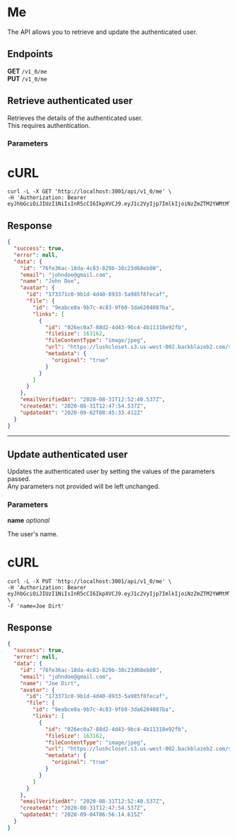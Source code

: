 <!-- panels:start -->

<!-- div:title-panel -->

# Me

<!-- div:left-panel -->

The API allows you to retrieve and update the authenticated user.

<!-- div:right-panel -->

## Endpoints

**GET** `/v1_0/me` \
**PUT** `/v1_0/me`

<!-- panels:end -->

<!-- panels:start -->

<!-- div:title-panel -->

## Retrieve authenticated user

<!-- div:left-panel -->

Retrieves the details of the authenticated user. \
This requires authentication.

### Parameters

<!-- div:right-panel -->

<!-- tabs:start -->

# **cURL**

```shell
curl -L -X GET 'http://localhost:3001/api/v1_0/me' \
-H 'Authorization: Bearer eyJhbGciOiJIUzI1NiIsInR5cCI6IkpXVCJ9.eyJ1c2VyIjp7ImlkIjoiNzZmZTM2YWMtMThkYS00YzgzLTgyOWItMzhjMjNkNjhlYjgwIiwiZW1haWwiOiJqb2huZG9lQGdtYWlsLmNvbSJ9LCJpYXQiOjE1OTkxOTkzMjUsImV4cCI6MTU5OTI4NTcyNX0.3aunA2J0ZqXrCuC_4GA578ZORbSfQigXxMfwrJXzgT8'
```

<!-- tabs:end -->

## Response

```json
{
  "success": true,
  "error": null,
  "data": {
    "id": "76fe36ac-18da-4c83-829b-38c23d68eb80",
    "email": "johndoe@gmail.com",
    "name": "John Doe",
    "avatar": {
      "id": "173371c0-9b1d-4d40-8933-5a985f8fecaf",
      "file": {
        "id": "9eabce8a-9b7c-4c83-9f60-3da6204087ba",
        "links": [
          {
            "id": "026ec0a7-88d2-4d43-9bc4-4b11318e92fb",
            "fileSize": 163162,
            "fileContentType": "image/jpeg",
            "url": "https://lushcloset.s3.us-west-002.backblazeb2.com/static/uploads/user-avatar_9eabce8a-9b7c-4c83-9f60-3da6204087ba_76fe36ac-18da-4c83-829b-38c23d68eb80_b43370aa-368b-4416-b41a-bdf49cb5f0c8.jpg",
            "metadata": {
              "original": "true"
            }
          }
        ]
      }
    },
    "emailVerifiedAt": "2020-08-31T12:52:40.537Z",
    "createdAt": "2020-08-31T12:47:54.537Z",
    "updatedAt": "2020-09-02T08:45:33.412Z"
  }
}
```

<!-- panels:end -->

---

<!-- panels:start -->

<!-- div:title-panel -->

## Update authenticated user

<!-- div:left-panel -->

Updates the authenticated user by setting the values of the parameters passed. \
Any parameters not provided will be left unchanged.

### Parameters

**name** _optional_

The user's name.

<!-- div:right-panel -->

<!-- tabs:start -->

# **cURL**

```shell
curl -L -X PUT 'http://localhost:3001/api/v1_0/me' \
-H 'Authorization: Bearer eyJhbGciOiJIUzI1NiIsInR5cCI6IkpXVCJ9.eyJ1c2VyIjp7ImlkIjoiNzZmZTM2YWMtMThkYS00YzgzLTgyOWItMzhjMjNkNjhlYjgwIiwiZW1haWwiOiJqb2huZG9lQGdtYWlsLmNvbSJ9LCJpYXQiOjE1OTkxOTkzMjUsImV4cCI6MTU5OTI4NTcyNX0.3aunA2J0ZqXrCuC_4GA578ZORbSfQigXxMfwrJXzgT8' \
-F 'name=Joe Dirt'
```

<!-- tabs:end -->

## Response

```json
{
  "success": true,
  "error": null,
  "data": {
    "id": "76fe36ac-18da-4c83-829b-38c23d68eb80",
    "email": "johndoe@gmail.com",
    "name": "Joe Dirt",
    "avatar": {
      "id": "173371c0-9b1d-4d40-8933-5a985f8fecaf",
      "file": {
        "id": "9eabce8a-9b7c-4c83-9f60-3da6204087ba",
        "links": [
          {
            "id": "026ec0a7-88d2-4d43-9bc4-4b11318e92fb",
            "fileSize": 163162,
            "fileContentType": "image/jpeg",
            "url": "https://lushcloset.s3.us-west-002.backblazeb2.com/static/uploads/user-avatar_9eabce8a-9b7c-4c83-9f60-3da6204087ba_76fe36ac-18da-4c83-829b-38c23d68eb80_b43370aa-368b-4416-b41a-bdf49cb5f0c8.jpg",
            "metadata": {
              "original": "true"
            }
          }
        ]
      }
    },
    "emailVerifiedAt": "2020-08-31T12:52:40.537Z",
    "createdAt": "2020-08-31T12:47:54.537Z",
    "updatedAt": "2020-09-04T06:56:14.615Z"
  }
}
```

<!-- panels:end -->
